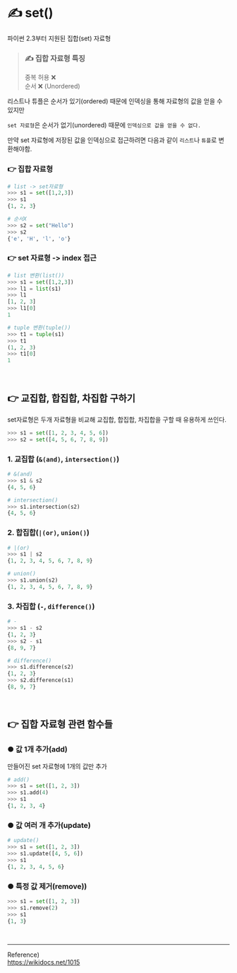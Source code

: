 # ✍️ set()
파이썬 2.3부터 지원된 집합(set) 자료형
> ### ✍️ 집합 자료형 특징
> 중복 허용 ❌<br/>
> 순서 ❌ (Unordered)

리스트나 튜플은 순서가 있기(ordered) 때문에 인덱싱을 통해 자료형의 값을 얻을 수 있지만

```set 자료형```은 순서가 없기(unordered) 때문에 
```인덱싱으로 값을 얻을 수 없다.```

만약 set 자료형에 저장된 값을 인덱싱으로 접근하려면 다음과 같이  ```리스트```나 ```튜플```로 변환해야함.

### 👉 집합 자료형
```python
# list -> set자료형
>>> s1 = set([1,2,3])
>>> s1
{1, 2, 3}

# 순서X
>>> s2 = set("Hello")
>>> s2
{'e', 'H', 'l', 'o'}
```

### 👉 set 자료형 -> index 접근
```python
# list 변환(list())
>>> s1 = set([1,2,3])
>>> l1 = list(s1)
>>> l1
[1, 2, 3]
>>> l1[0]
1

# tuple 변환(tuple())
>>> t1 = tuple(s1)
>>> t1
(1, 2, 3)
>>> t1[0]
1
```

<br/>


## 👉 교집합, 합집합, 차집합 구하기
set자료형은 두개 자료형을 비교해 교집합, 합집합, 차집합을 구할 때 유용하게 쓰인다.

```python
>>> s1 = set([1, 2, 3, 4, 5, 6])
>>> s2 = set([4, 5, 6, 7, 8, 9])
```

### 1. 교집합 (```&(and)```,  ```intersection()```)
```python
# &(and)
>>> s1 & s2
{4, 5, 6}

# intersection()
>>> s1.intersection(s2)
{4, 5, 6}
```

### 2. 합집합(```|(or)```, ```union()```)

```python
# |(or)
>>> s1 | s2
{1, 2, 3, 4, 5, 6, 7, 8, 9}

# union()
>>> s1.union(s2)
{1, 2, 3, 4, 5, 6, 7, 8, 9}
```

### 3. 차집합 (```-```, ```difference()```)

```python
# -
>>> s1 - s2
{1, 2, 3}
>>> s2 - s1
{8, 9, 7}

# difference()
>>> s1.difference(s2)
{1, 2, 3}
>>> s2.difference(s1)
{8, 9, 7}
```

<br/>

## 👉 집합 자료형 관련 함수들

### ● 값 1개 추가(add)
만들어진 set 자료형에 1개의 값만 추가

```python
# add()
>>> s1 = set([1, 2, 3])
>>> s1.add(4)
>>> s1
{1, 2, 3, 4}
```

### ● 값 여러 개 추가(update)
```python
# update()
>>> s1 = set([1, 2, 3])
>>> s1.update([4, 5, 6])
>>> s1
{1, 2, 3, 4, 5, 6}
```

### ● 특정 값 제거(remove))

```python
>>> s1 = set([1, 2, 3])
>>> s1.remove(2)
>>> s1
{1, 3}
```

<br/>

--- 
Reference)<br/>
https://wikidocs.net/1015<br/>
